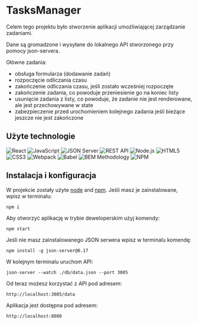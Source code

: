 # TasksManager

Celem tego projektu było stworzenie aplikacji umożliwiającej zarządzanie zadaniami. 

Dane są gromadzone i wysyłane do lokalnego API stworzonego przy pomocy json-servera.

Główne zadania:

- obsługa formularza (dodawanie zadań)
- rozpoczęcie odliczania czasu
- zakończenie odliczania czasu, jeśli zostało wcześniej rozpoczęte
- zakończenie zadania, co powoduje przeniesienie go na koniec listy
- usunięcie zadania z listy, co powoduje, że zadanie nie jest renderowane, ale jest przechowywane w state 
- zabezpieczenie przed urochomieniem kolejnego zadania jeśli bieżące jeszcze nie jest zakończone

## Użyte technologie

![React](https://img.shields.io/badge/React-20232A?style=for-the-badge&logo=react&logoColor=61DAFB)
![JavaScript](https://img.shields.io/badge/JavaScript-323330?style=for-the-badge&logo=javascript&logoColor=F7DF1E)
![JSON Server](https://img.shields.io/badge/JSON%20Server-6f736d?style=for-the-badge&logo=JSON&logoColor=white)
![REST API](https://img.shields.io/badge/REST%20API-4f736d?style=for-the-badge&logoColor=white)
![Node.js](https://img.shields.io/badge/Node.JS-339933?style=for-the-badge&logo=Node.js&logoColor=white)
![HTML5](https://img.shields.io/badge/HTML5-E34F26?style=for-the-badge&logo=html5&logoColor=white)
![CSS3](https://img.shields.io/badge/CSS3-1572B6?style=for-the-badge&logo=css3&logoColor=white)
![Webpack](https://img.shields.io/badge/Webpack-8DD6F9?style=for-the-badge&logo=Webpack&logoColor=white)
![Babel](https://img.shields.io/badge/Babel-F9DC3E?style=for-the-badge&logo=babel&logoColor=white)
![BEM Methodology](https://img.shields.io/badge/BEM%20Methodology-29BDfD?style=for-the-badge&logo=BEM&logoColor=white)
![NPM](https://img.shields.io/badge/NPM-CB3837?style=for-the-badge&logo=npm&logoColor=white)

## Instalacja i konfiguracja

W projekcie zostały użyte [node](https://nodejs.org/en/) and [npm](https://www.npmjs.com/). Jeśli masz je zainstalowane, wpisz w terminalu: 
````
npm i
````

Aby otworzyć aplikację w trybie deweloperskim użyj komendy: 
````
npm start
````

Jeśli nie masz zainstalowanego JSON serwera wpisz w terminalu komendę:
```
npm install -g json-server@0.17
```

W kolejnym terminalu uruchom API:
```
json-server --watch ./db/data.json --port 3005
```

Od teraz możesz korzystać z API pod adresem:
```
http://localhost:3005/data
````

Aplikacja jest dostępna pod adresem: 
````
http://localhost:8080
````